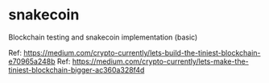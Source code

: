# snakecoin
Blockchain testing and snakecoin implementation (basic)

Ref: https://medium.com/crypto-currently/lets-build-the-tiniest-blockchain-e70965a248b
Ref: https://medium.com/crypto-currently/lets-make-the-tiniest-blockchain-bigger-ac360a328f4d
